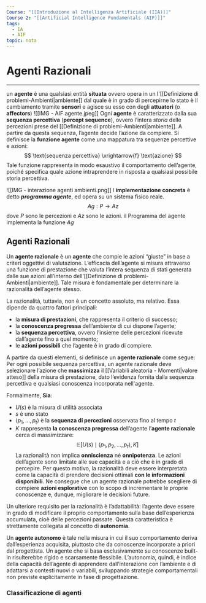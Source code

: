 ```yaml
---
Course: "[[Introduzione al Intelligenza Artificiale (IIA)]]"
Course 2: "[[Artificial Intelligence Fundamentals (AIF)]]"
tags:
  - IA
  - AIF
topic: nota
---
```


# Agenti Razionali
---
un __agente__ è una qualsiasi entità **situata** ovvero opera in un l'[[Definizione di problemi-Ambienti|ambiente]] dal quale è in grado di percepirne lo stato è il cambiamento tramite **sensori** e agisce su esso con degli **attuatori** (o **affectors**)
![[IMG - AIF agente.jpeg]]
 Ogni **agente** è caratterizzato dalla sua __sequenza percettiva__ (__percept sequence__), ovvero l’intera *storia* delle percezioni prese del [[Definizione di problemi-Ambienti|ambiente]]. A partire da questa sequenza, l’agente decide l’azione da compiere. Si definisce la __funzione agente__ come una mappatura tra sequenze percettive e azioni:$$
\text{sequenza percettiva} \xrightarrow{f} \text{azione}
$$Tale funzione rappresenta in modo esaustivo il comportamento dell’agente, poiché specifica quale azione intraprendere in risposta a qualsiasi possibile storia percettiva. 

![[IMG - interazione agenti ambienti.png]]
l **implementazione concreta** è detto ___programma agente___, ed opera su un sistema fisico reale. 
$$Ag: P \rightarrow Az$$
dove $P$ sono le percezioni e $Az$ sono le azioni. il Programma del agente implementa la funzione $Ag$





## Agenti Razionali 
Un __agente razionale__ è un __agente__ che compie le azioni “giuste” in base a criteri oggettivi di valutazione. L’efficacia dell’agente si misura attraverso una funzione di prestazione che valuta l’intera sequenza di stati generata dalle sue azioni all’interno dell’[[Definizione di problemi-Ambienti|ambiente]]. Tale misura è fondamentale per determinare la razionalità dell’agente stesso.

La razionalità, tuttavia, non è un concetto assoluto, ma relativo. Essa dipende da quattro fattori principali:
- la **misura di prestazioni**, che rappresenta il criterio di successo;
- la **conoscenza pregressa** dell’ambiente di cui dispone l’agente;
- la **sequenza percettiva**, ovvero l’insieme delle percezioni ricevute dall’agente fino a quel momento;
- le **azioni possibili** che l’agente è in grado di compiere.

A partire da questi elementi, si definisce un **agente razionale** come segue: 
Per ogni possibile sequenza percettiva, un agente razionale deve selezionare l’azione che **massimizza** il [[Variabili aleatoria - Momenti|valore atteso]] della misura di prestazione, dato l’evidenza fornita dalla sequenza percettiva e qualsiasi conoscenza incorporata nell'agente.

Formalmente, 
__Sia__: 
- $U(s)$ è la misura di utilità associata
- $s$ è uno stato
- $\langle p_1, \dots, p_t \rangle$ è la __sequenza di percezioni__ osservata fino al tempo $t$  
- $K$ rappresenta __la conoscenza pregressa__ dell’agente 
l’__agente razionale__ cerca di massimizzare:$$
\mathbb{E}\left[ U(s) \mid \langle p_1, p_2, \dots, p_t \rangle, K \right]
$$
La razionalità non implica __onniscienza__ né __onnipotenza__. 
Le azioni dell’agente sono limitate alle sue capacità e a ciò che è in grado di percepire. Per questo motivo, la razionalità deve essere interpretata come la capacità di prendere decisioni ottimali **con le informazioni disponibili**. Ne consegue che un agente razionale potrebbe scegliere di compiere **azioni esplorative** con lo scopo di incrementare le proprie conoscenze e, dunque, migliorare le decisioni future.

Un ulteriore requisito per la razionalità è l’adattabilità: l’agente deve essere in grado di modificare il proprio comportamento sulla base dell’esperienza accumulata, cioè delle percezioni passate. Questa caratteristica è strettamente collegata al concetto di **autonomia**.

Un **agente autonomo** è tale nella misura in cui il suo comportamento deriva dall’esperienza acquisita, piuttosto che da conoscenze incorporate a priori dal progettista. Un agente che si basa esclusivamente su conoscenze built-in risulterebbe rigido e scarsamente flessibile. L’autonomia, quindi, è indice della capacità dell’agente di apprendere dall’interazione con l’ambiente e di adattarsi a contesti nuovi o variabili, sviluppando strategie comportamentali non previste esplicitamente in fase di progettazione.




### Classificazione di agenti